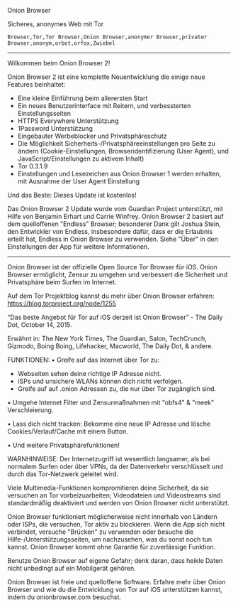 Onion Browser

Sicheres, anonymes Web mit Tor

`Browser,Tor,Tor Browser,Onion Browser,anonymer Browser,privater Browser,anonym,orbot,orfox,Zwiebel`

---

Wilkommen beim Onion Browser 2!

Onion Browser 2 ist eine komplette Neuentwicklung die einige neue Features beinhaltet:

* Eine kleine Einführung beim allerersten Start
* Ein neues Benutzerinterface mit Reitern, und verbessterten Einstellungsseiten
* HTTPS Everywhere Unterstützung
* 1Password Unterstützung
* Eingebauter Werbeblocker und Privatsphäreschutz
* Die Möglichkeit Sicherheits-/Privatsphäreeinstellungen pro Seite zu ändern (Cookie-Einstellungen, Browseridentifizierung (User Agent), und JavaScript/Einstellungen zu aktivem Inhalt)
* Tor 0.3.1.9
* Einstellungen und Lesezeichen aus Onion Browser 1 werden erhalten, mit Ausnahme der User Agent Einstellung

Und das Beste: Dieses Update ist kostenlos!

Das Onion Browser 2 Update wurde vom Guardian Project unterstützt, mit Hilfe von Benjamin Erhart und Carrie Winfrey. Onion Browser 2 basiert auf dem quelloffenen "Endless" Browser; besonderer Dank gilt Joshua Stein, den Entwickler von Endless, insbesondere dafür, dass er die Erlaubnis erteilt hat, Endless in Onion Browser zu verwenden. Siehe "Über" in den Einstellungen der App für weitere Informationen.

---

Onion Browser ist der offizielle Open Source Tor Browser für iOS. Onion Browser ermöglicht, Zensur zu umgehen und verbessert die Sicherheit und Privatsphäre beim Surfen im Internet.

Auf dem Tor Projektblog kannst du mehr über Onion Browser erfahren: https://blog.torproject.org/node/1255

“Das beste Angebot für Tor auf iOS derzeit ist Onion Browser” - The Daily Dot, October 14, 2015.

Erwähnt in: The New York Times, The Guardian, Salon, TechCrunch, Gizmodo, Boing Boing, Lifehacker, Macworld, The Daily Dot, & andere.

FUNKTIONEN:
• Greife auf das Internet über Tor zu:
- Webseiten sehen deine richtige IP Adresse nicht.
- ISPs und unsichere WLANs können dich nicht verfolgen.
- Greife auf auf .onion Adressen zu, die nur über Tor zugänglich sind.

• Umgehe Internet Filter und Zensurmaßnahmen mit "obfs4" & "meek" Verschleierung.

• Lass dich nicht tracken: Bekomme eine neue IP Adresse und lösche Cookies/Verlauf/Cache mit einem Button.

• Und weitere Privatsphärefunktionen!

WARNHINWEISE:
Der Internetzugriff ist wesentlich langsamer, als bei normalem Surfen oder über VPNs, da der Datenverkehr verschlüsselt und durch das Tor-Netzwerk geleitet wird.

Viele Multimedia-Funktionen kompromitieren deine Sicherheit, da sie versuchen an Tor vorbeizuarbeiten; Videodateien und Videostreams sind standardmäßig deaktiviert und werden von Onion Browser nicht unterstützt.

Onion Browser funktioniert möglicherweise nicht innerhalb von Ländern oder ISPs, die versuchen, Tor aktiv zu blockieren. Wenn die App sich nicht verbindet, versuche "Brücken" zu verwenden oder besuche die Hilfe-/Unterstützungsseiten, um nachzusehen, was du sonst noch tun kannst. Onion Browser kommt ohne Garantie für zuverlässige Funktion.

Benutze Onion Browser auf eigene Gefahr; denk daran, dass heikle Daten nicht unbedingt auf ein Mobilgerät gehören.

Onion Browser ist freie und quelloffene Software. Erfahre mehr über Onion Browser und wie du die Entwicklung von Tor auf iOS unterstützen kannst, indem du onionbrowser.com besuchst.
